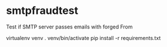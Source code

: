 # smtpfraudtest
Test if SMTP server passes emails with forged From

virtualenv venv
. venv/bin/activate
pip install -r requirements.txt
